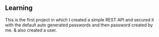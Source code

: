 
## Learning
This is the first project in which I created a simple REST API and secured it with the default auto generated passwords and then password created by me. & also created a user.

